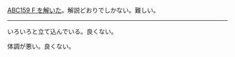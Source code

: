 [ABC159 F を解いた](https://atcoder.jp/contests/abc159/submissions/11208250)。解説どおりでしかない。難しい。

---

いろいろと立て込んでいる。良くない。

体調が悪い。良くない。
